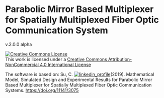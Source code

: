# Parabolic Mirror Based Multiplexer for Spatially Multiplexed Fiber Optic Communication System
v.2.0.0 alpha
 
<a rel="license" href="http://creativecommons.org/licenses/by-nc/4.0/"><img alt="Creative Commons License" style="border-width:0" src="https://i.creativecommons.org/l/by-nc/4.0/88x31.png" /></a><br />This work is licensed under a <a rel="license" href="http://creativecommons.org/licenses/by-nc/4.0/">Creative Commons Attribution-NonCommercial 4.0 International License</a>

The software is based on:
Su, C. <a rel="linkedin_profile" href="https://www.linkedin.com/in/ce-su"><img alt="linkedin_profile" style="border-width:0" src="https://img.shields.io/badge/LinkedIn-0077B5?style=for-the-badge&logo=linkedin&logoColor=white" /></a>(2019). Mathematical Model, Simulated Design and Experimental Results for Parabolic Mirror Based Multiplexer for Spatially Multiplexed Fiber Optic Communication Systems. https://doi.org/11141/3075 


